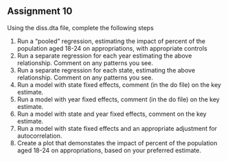 ## Assignment 10
Using the diss.dta file, complete the following steps
1. Run a “pooled” regression, estimating the impact of percent of the population aged 18-24
on appropriations, with appropriate controls
2. Run a separate regression for each year estimating the above relationship. Comment on
any patterns you see.
3. Run a separate regression for each state, estimating the above relationship. Comment on
any patterns you see.
4. Run a model with state fixed effects, comment (in the do file) on the key estimate.
5. Run a model with year fixed effects, comment (in the do file) on the key estimate.
6. Run a model with state and year fixed effects, comment on the key estimate.
7. Run a model with state fixed effects and an appropriate adjustment for autocorrelation.
8. Create a plot that demonstates the impact of percent of the population aged 18-24 on
appropriations, based on your preferred estimate.
